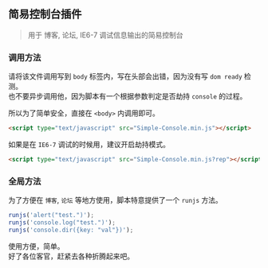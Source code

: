 ## 简易控制台插件
> 用于 博客, 论坛, IE6-7 调试信息输出的简易控制台

### 调用方法
请将该文件调用写到 `body` 标签内，写在头部会出错，因为没有写 `dom ready` 检测。  
也不要异步调用他，因为脚本有一个根据参数判定是否劫持 `console` 的过程。

所以为了简单安全，直接在 `<body>` 内调用即可。
```html
<script type="text/javascript" src="Simple-Console.min.js"></script>
```

如果是在 `IE6-7` 调试的时候用，建议开启劫持模式。
```html
<script type="text/javascript" src="Simple-Console.min.js?rep"></script>
```
### 全局方法
为了方便在 `博客`, `论坛` 等地方使用，脚本特意提供了一个 `runjs` 方法。
```js
runjs('alert("test.")');
runjs('console.log("test.")');
runjs('console.dir({key: "val"})');
```
使用方便，简单。  
好了各位客官，赶紧去各种折腾起来吧。

[作者博客]: http://www.cnblogs.com/52cik/